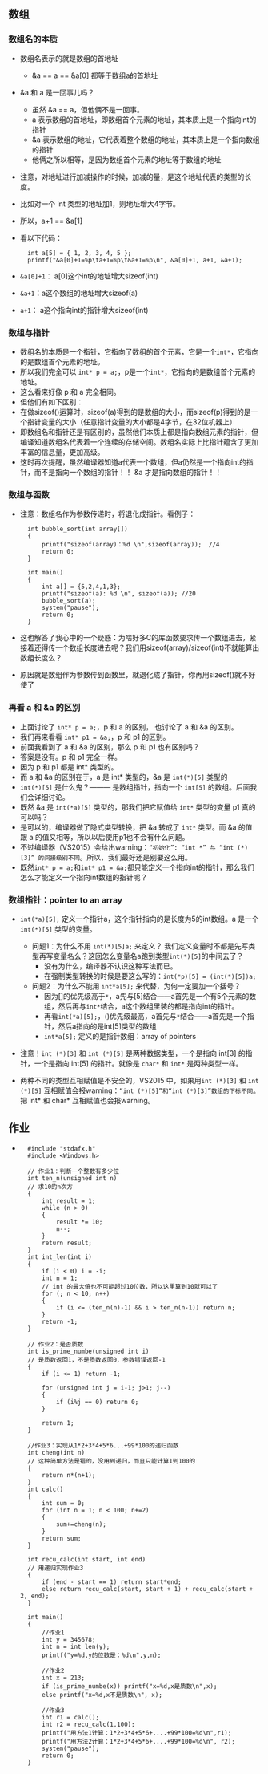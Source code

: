 ## 数组
### 数组名的本质
* 数组名表示的就是数组的首地址
	* &a == a == &a[0]  都等于数组a的首地址
* &a 和 a 是一回事儿吗？
	* 虽然 &a == a，但他俩不是一回事。
	* a 表示数组的首地址，即数组首个元素的地址，其本质上是一个指向int的指针
	* &a 表示数组的地址，它代表着整个数组的地址，其本质上是一个指向数组的指针
	* 他俩之所以相等，是因为数组首个元素的地址等于数组的地址
* 注意，对地址进行加减操作的时候，加减的量，是这个地址代表的类型的长度。
* 比如对一个 int 类型的地址加1，则地址增大4字节。
* 所以，a+1 == &a[1]
* 看以下代码：

		int a[5] = { 1, 2, 3, 4, 5 };
		printf("&a[0]+1=%p\ta+1=%p\t&a+1=%p\n", &a[0]+1, a+1, &a+1);
* `&a[0]+1`： a[0]这个int的地址增大sizeof(int)
* `&a+1`：a这个数组的地址增大sizeof(a)
* `a+1`： a这个指向int的指针增大sizeof(int)
### 数组与指针
* 数组名的本质是一个指针，它指向了数组的首个元素，它是一个`int*`，它指向的是数组首个元素的地址。
* 所以我们完全可以 `int* p = a;`，p是一个`int*`，它指向的是数组首个元素的地址。
* 这么看来好像 p 和 a 完全相同。
* 但他们有如下区别：
* 在做sizeof()运算时，sizeof(a)得到的是数组的大小，而sizeof(p)得到的是一个指针变量的大小（任意指针变量的大小都是4字节，在32位机器上）
* 即数组名和指针还是有区别的，虽然他们本质上都是指向数组元素的指针，但编译知道数组名代表着一个连续的存储空间。数组名实际上比指针蕴含了更加丰富的信息量，更加高级。
* 这时再次提醒，虽然编译器知道a代表一个数组，但a仍然是一个指向int的指针，而不是指向一个数组的指针！！ &a 才是指向数组的指针！！ 
### 数组与函数
* 注意：数组名作为参数传递时，将退化成指针。看例子：

		int bubble_sort(int array[])
		{
			printf("sizeof(array)：%d \n",sizeof(array));  //4
			return 0;
		}
		
		int main()
		{
			int a[] = {5,2,4,1,3};
			printf("sizeof(a): %d \n", sizeof(a)); //20
			bubble_sort(a);
			system("pause");
			return 0;
		}
* 这也解答了我心中的一个疑惑：为啥好多C的库函数要求传一个数组进去，紧接着还得传一个数组长度进去呢？我们用sizeof(array)/sizeof(int)不就能算出数组长度么？
* 原因就是数组作为参数传到函数里，就退化成了指针，你再用sizeof()就不好使了
### 再看 a 和 &a 的区别
* 上面讨论了 `int* p = a;`，p 和 a 的区别， 也讨论了 a 和 &a 的区别。
* 我们再来看看 `int* p1 = &a;`，p 和 p1 的区别。
* 前面我看到了 a 和 &a 的区别，那么  p 和 p1 也有区别吗？
* 答案是没有。p 和 p1 完全一样。
* 因为 p 和 p1 都是 int* 类型的。
* 而 a 和 &a 的区别在于，a 是 int* 类型的，&a 是 `int(*)[5]` 类型的
* `int(*)[5]` 是什么鬼？——— 是数组指针，指向一个 `int[5]` 的数组。后面我们会详细讨论。
* 既然 &a 是 `int(*a)[5]` 类型的，那我们把它赋值给 `int*` 类型的变量 p1 真的可以吗？
* 是可以的，编译器做了隐式类型转换，把 &a 转成了 `int*` 类型。而 &a 的值 跟 a 的值又相等，所以以后使用p1也不会有什么问题。
* 不过编译器（VS2015）会给出warning：`“初始化”: “int *” 与 “int (*)[3]” 的间接级别不同`。所以，我们最好还是别要这么用。
* 既然`int* p = a;`和`int* p1 = &a;`都只能定义一个指向int的指针，那么我们怎么才能定义一个指向int数组的指针呢？
### 数组指针：pointer to an array
* `int(*a)[5];` 定义一个指针a，这个指针指向的是长度为5的int数组。a 是一个 `int(*)[5]` 类型的变量。
	* 问题1：为什么不用 `int(*)[5]a;` 来定义？ 我们定义变量时不都是先写类型再写变量名么？这回怎么变量名a跑到类型`int(*)[5]`的中间去了？
		* 没有为什么，编译器不认识这种写法而已。
		* 在强制类型转换的时候是要这么写的：`int(*p)[5] = (int(*)[5])a;`
	* 问题2：为什么不能用  `int*a[5];` 来代替，为何一定要加一个括号？
		* 因为[]的优先级高于`*`，a先与[5]结合——a首先是一个有5个元素的数组，然后再与`int*`结合，a这个数组里装的都是指向int的指针。
		* 再看`int(*a)[5];`，()优先级最高，a首先与`*`结合——a首先是一个指针，然后a指向的是int[5]类型的数组
		*  `int*a[5];` 定义的是指针数组：array of pointers

* 注意！`int (*)[3]` 和 `int (*)[5]` 是两种数据类型，一个是指向 int[3] 的指针，一个是指向 int[5] 的指针。就像是 `char*` 和 `int*` 是两种类型一样。 
* 两种不同的类型互相赋值是不安全的，VS2015 中，如果用`int (*)[3]` 和 `int (*)[5]` 互相赋值会报warning：`“int (*)[5]”和“int (*)[3]”数组的下标不同`。把 int* 和 char* 互相赋值也会报warning。
## 作业
* 
		#include "stdafx.h"
		#include <Windows.h>
		
		// 作业1：判断一个整数有多少位
		int ten_n(unsigned int n) 
		// 求10的n次方
		{
			int result = 1;
			while (n > 0)
			{
				result *= 10;
				n--;
			}
			return result;
		}
		int int_len(int i)
		{
			if (i < 0) i = -i;
			int n = 1;
			// int 的最大值也不可能超过10位数，所以这里算到10就可以了
			for (; n < 10; n++)
			{
				if (i <= (ten_n(n)-1) && i > ten_n(n-1)) return n;
			}
			return -1;
		}
		
		// 作业2：是否质数
		int is_prime_numbe(unsigned int i)
		// 是质数返回1，不是质数返回0，参数错误返回-1
		{
			if (i <= 1) return -1;
			
			for (unsigned int j = i-1; j>1; j--)
			{
				if (i%j == 0) return 0;
			}
		
			return 1;
		}
		
		//作业3：实现从1*2+3*4+5*6...+99*100的递归函数
		int cheng(int n)
		// 这种简单方法是错的，没用到递归，而且只能计算1到100的
		{
			return n*(n+1);
		}
		int calc()
		{
			int sum = 0;
			for (int n = 1; n < 100; n+=2)
			{
				sum+=cheng(n);
			}
			return sum;
		}
		
		int recu_calc(int start, int end)
		// 用递归实现作业3
		{
			if (end - start == 1) return start*end;
			else return recu_calc(start, start + 1) + recu_calc(start + 2, end);
		}
		
		int main()
		{
			//作业1
			int y = 345678;
			int n = int_len(y);
			printf("y=%d,y的位数是：%d\n",y,n);
		
			//作业2
			int x = 213;
			if (is_prime_numbe(x)) printf("x=%d,x是质数\n",x);
			else printf("x=%d,x不是质数\n", x);
		
			//作业3
			int r1 = calc();
			int r2 = recu_calc(1,100);
			printf("用方法1计算：1*2+3*4+5*6+....+99*100=%d\n",r1);
			printf("用方法2计算：1*2+3*4+5*6+....+99*100=%d\n", r2);
			system("pause");
			return 0;
		}
